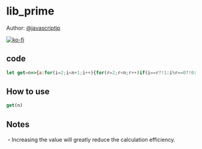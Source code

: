 # lib_prime

Author: [@javascriptjp](https://github.com/javascriptjp)

[![ko-fi](https://ko-fi.com/img/githubbutton_sm.svg)](https://ko-fi.com/K3K1AQ3A3)

## code

```javascript
let get=n=>{a:for(i=2;i<n+1;i++){for(r=2;r<n;r++)if(i==r?!1:i%r==0?!0:!1)continue a;console.log(i)}}
```

## How to use

```javascript
get(n)
```

## Notes

・Increasing the value will greatly reduce the calculation efficiency.
